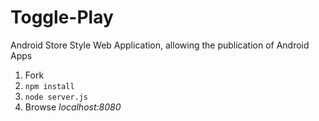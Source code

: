 Toggle-Play
===========

Android Store Style Web Application, allowing the publication of Android Apps

1. Fork
2. `npm install`
3. `node server.js`
4. Browse _localhost:8080_


